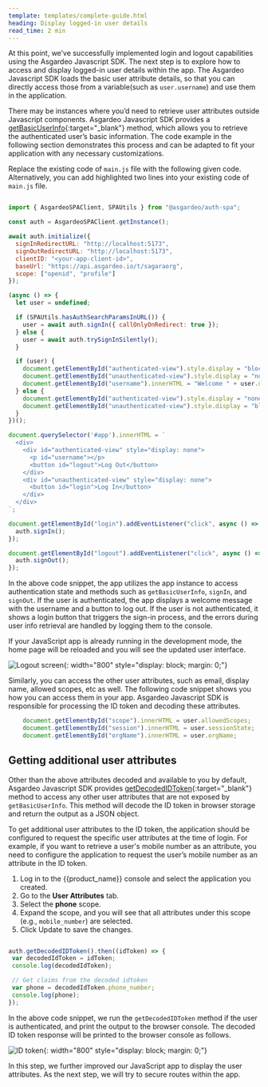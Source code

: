 ```yaml
---
template: templates/complete-guide.html
heading: Display logged-in user details
read_time: 2 min
---
```


At this point, we’ve successfully implemented login and logout capabilities using the Asgardeo Javascript SDK. The next step is to explore how to access and display logged-in user details within the app. The Asgardeo Javascript SDK loads the basic user attribute details, so that you can directly access those from a variable(such as `user.username`) and use them in the application.

There may be instances where you’d need to retrieve user attributes outside Javascript components. Asgardeo Javascript SDK provides a [getBasicUserInfo](https://github.com/asgardeo/asgardeo-auth-spa-sdk?tab=readme-ov-file#getbasicuserinfo){:target="_blank"} method, which allows you to retrieve the authenticated user’s basic information. The code example in the following section demonstrates this process and can be adapted to fit your application with any necessary customizations.

Replace the existing code of `main.js` file with the following given code. Alternatively, you can add highlighted two lines into your existing code of `main.js`  file. 

```javascript title="src/main.js" hl_lines="26 36"

import { AsgardeoSPAClient, SPAUtils } from "@asgardeo/auth-spa";

const auth = AsgardeoSPAClient.getInstance();

await auth.initialize({
  signInRedirectURL: "http://localhost:5173",
  signOutRedirectURL: "http://localhost:5173",
  clientID: "<your-app-client-id>",
  baseUrl: "https://api.asgardeo.io/t/sagaraorg",
  scope: ["openid", "profile"]
});

(async () => {
  let user = undefined;

  if (SPAUtils.hasAuthSearchParamsInURL()) {
    user = await auth.signIn({ callOnlyOnRedirect: true });
  } else {
    user = await auth.trySignInSilently();
  }

  if (user) {
    document.getElementById("authenticated-view").style.display = "block";
    document.getElementById("unauthenticated-view").style.display = "none";
    document.getElementById("username").innerHTML = "Welcome " + user.username;
  } else {
    document.getElementById("authenticated-view").style.display = "none";
    document.getElementById("unauthenticated-view").style.display = "block";
  }
})();

document.querySelector('#app').innerHTML = `
  <div>
    <div id="authenticated-view" style="display: none">
      <p id="username"></p>
      <button id="logout">Log Out</button>
    </div>
    <div id="unauthenticated-view" style="display: none">
      <button id="login">Log In</button>
    </div>
  </div>
`;

document.getElementById("login").addEventListener("click", async () => {
  auth.signIn();
});

document.getElementById("logout").addEventListener("click", async () => {
  auth.signOut();
});


```
In the above code snippet, the app utilizes the app instance to access authentication state and methods such as `getBasicUserInfo`, `signIn`, and `signOut`. If the user is authenticated, the app displays a welcome message with the username and a button to log out. If the user is not authenticated, it shows a login button that triggers the sign-in process, and the errors during user info retrieval are handled by logging them to the console.

If your JavaScript app is already running in the development mode, the home page will be reloaded and you will see the updated user interface.

![Logout screen]({{base_path}}/complete-guides/javascript/assets/img/image18.png){: width="800" style="display: block; margin: 0;"}


Similarly, you can access the other user attributes, such as email, display name, allowed scopes, etc as well. The following code snippet shows you how you can access them in your app.  Asgardeo Javascript SDK is responsible for processing the ID token and decoding these attributes. 

```javascript
    document.getElementById("scope").innerHTML = user.allowedScopes;
    document.getElementById("session").innerHTML = user.sessionState;
    document.getElementById("orgName").innerHTML = user.orgName;

```

## Getting additional user attributes

Other than the above attributes decoded and available to you by default, Asgardeo Javascript SDK provides [getDecodedIDToken](https://github.com/asgardeo/asgardeo-auth-spa-sdk?tab=readme-ov-file#getdecodedidtoken){:target="_blank"}  method to access any other user attributes that are not exposed by `getBasicUserInfo`. This method will decode the ID token in browser storage and return the output as a JSON object.

To get additional user attributes to the ID token, the application should be configured to request the specific user attributes at the time of login. For example, if you want to retrieve a user's mobile number as an attribute, you need to configure the application to request the user’s mobile number as an attribute in the ID token.

1. Log in to the {{product_name}} console and select the application you created.
2. Go to the **User Attributes** tab.
3. Select the **phone** scope.
4. Expand the scope, and you will see that all attributes under this scope (e.g., `mobile_number`) are selected.
5. Click Update to save the changes.

```javascript

auth.getDecodedIDToken().then((idToken) => {
 var decodedIdToken = idToken;
 console.log(decodedIdToken);

 // Get claims from the decoded idtoken
 var phone = decodedIdToken.phone_number;
 console.log(phone);
});


```

In the above code snippet, we run the `getDecodedIDToken` method if the user is authenticated, and print the output to the browser console. The decoded ID token response will be printed to the browser console as follows.

![ID token]({{base_path}}/complete-guides/javascript/assets/img/image19.png){: width="800" style="display: block; margin: 0;"}

In this step, we further improved our JavaScript app to display the user attributes. As the next step, we will try to secure routes within the app.

